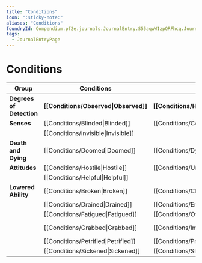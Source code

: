 ```yaml
---
title: "Conditions"
icon: ":sticky-note:"
aliases: "Conditions"
foundryId: Compendium.pf2e.journals.JournalEntry.S55aqwWIzpQRFhcq.JournalEntryPage.duqPy1VMQYNJrw7q
tags:
  - JournalEntryPage
---
```


# Conditions
  

| **Group** | **Conditions** |  |  |  |
| --- | --- | --- | --- | --- |
| **Degrees of Detection** | **[[Conditions/Observed\|Observed]]** | **[[Conditions/Hidden\|Hidden]]** | **[[Conditions/Undetected\|Undetected]]** | **[[Conditions/Unnoticed\|Unnoticed]]** |
| **Senses** | [[Conditions/Blinded\|Blinded]] | [[Conditions/Concealed\|Concealed]] | [[Conditions/Dazzled\|Dazzled]] | [[Conditions/Deafened\|Deafened]] |
|  | [[Conditions/Invisible\|Invisible]] |  |  |  |
| **Death and Dying** | [[Conditions/Doomed\|Doomed]] | [[Conditions/Dying\|Dying]] | [[Conditions/Unconscious\|Unconscious]] | [[Conditions/Wounded\|Wounded]] |
| **Attitudes** | [[Conditions/Hostile\|Hostile]] | [[Conditions/Unfriendly\|Unfriendly]] | [[Conditions/Indifferent\|Indifferent]] | [[Conditions/Friendly\|Friendly]] |
|  | [[Conditions/Helpful\|Helpful]] |  |  |  |
| **Lowered Ability** | [[Conditions/Broken\|Broken]] | [[Conditions/Clumsy\|Clumsy]] | [[Conditions/Confused\|Confused]] | [[Conditions/Controlled\|Controlled]] |
|  | [[Conditions/Drained\|Drained]] | [[Conditions/Encumbered\|Encumbered]] | [[Conditions/Enfeebled\|Enfeebled]] | [[Conditions/Fascinated\|Fascinated]] |
|  | [[Conditions/Fatigued\|Fatigued]] | [[Conditions/Off-Guard\|Off-Guard]] | [[Conditions/Fleeing\|Fleeing]] | [[Conditions/Frightened\|Frightened]] |
|  | [[Conditions/Grabbed\|Grabbed]] | [[Conditions/Immobilized\|Immobilized]] | [[Conditions/Paralyzed\|Paralyzed]] | [[Conditions/Persistent Damage\|Persistent Damage]] |
|  | [[Conditions/Petrified\|Petrified]] | [[Conditions/Prone\|Prone]] | [[Conditions/Quickened\|Quickened]] | [[Conditions/Restrained\|Restrained]] |
|  | [[Conditions/Sickened\|Sickened]] | [[Conditions/Slowed\|Slowed]] | [[Conditions/Stunned\|Stunned]] | [[Conditions/Stupefied\|Stupefied]] |